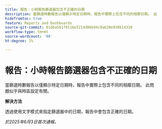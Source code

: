 ```yaml
---
title: 報告：小時報告篩選器包含不正確的日期
description: 當篩選時數報告以僅顯示特定日期時，報告中實際上包含不同的相鄰日期。 此問題似乎與時區設定有關。
hidefromtoc: true
feature: Reports and Dashboards
source-git-commit: 81dba561f8116e5214d06b94c9a620e938b14310
workflow-type: tm+mt
source-wordcount: '98'
ht-degree: 1%

---
```


# 報告：小時報告篩選器包含不正確的日期

當篩選時數報告以僅顯示特定日期時，報告中實際上包含不同的相鄰日期。 此問題似乎與時區設定有關。

**解決方法**

透過使用文字模式來指定篩選器中的日期，報告中會包含正確的日期。

_於2025年6月3日首次通報。_
